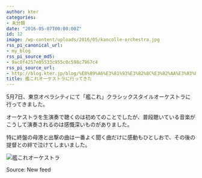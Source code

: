 ```yaml
---
author: kter
categories:
- 未分類
date: "2016-05-07T00:00:00Z"
id: 12
image: /wp-content/uploads/2016/05/kancolle-orchestra.jpg
rss_pi_canonical_url:
- my_blog
rss_pi_source_md5:
- 9ac0f4257e05533c955c0c598c7967c4
rss_pi_source_url:
- http://blog.kter.jp/blog/%E8%89%A6%E3%81%93%E3%82%8C%E3%82%AA%E3%83%BC%E3%82%B1%E3%82%B9%E3%83%88%E3%83%A9/
title: 艦これオーケストラに行ってきた
---
```

5月7日、東京オペラシティにて「艦これ」クラシックスタイルオーケストラに行ってきました。

オーケストラを生演奏で聴くのは初めてのことでしたが、普段聴いている音楽がこうして演奏されるのは感慨深いものがありました。

特に終盤の母港と出撃の曲は一番よく聞く曲だけに感動もひとしおで、その後の提督との絆で泣けてしまいました。

![艦これオーケストラ](http://img.kter.jp/2016/0507/kancolle-orchestra.jpg)

Source: New feed